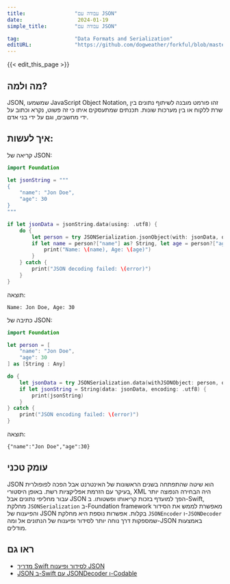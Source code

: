 ```yaml
---
title:                "עבודה עם JSON"
date:                  2024-01-19
simple_title:         "עבודה עם JSON"

tag:                  "Data Formats and Serialization"
editURL:              "https://github.com/dogweather/forkful/blob/master/content/he/swift/working-with-json.md"
---
```


{{< edit_this_page >}}

## מה ולמה?
JSON, שמשמעו JavaScript Object Notation, זהו פורמט מובנה לשיתוף נתונים בין שרת ללקוח או בין מערכות שונות. תכנתים שמתעסקים איתו כי זה פשוט, נקרא וכתוב על ידי מחשבים, וגם על ידי בני אדם.

## איך לעשות:
קריאה של JSON:
```Swift
import Foundation

let jsonString = """
{
    "name": "Jon Doe",
    "age": 30
}
"""

if let jsonData = jsonString.data(using: .utf8) {
    do {
        let person = try JSONSerialization.jsonObject(with: jsonData, options: []) as? [String: Any]
        if let name = person?["name"] as? String, let age = person?["age"] as? Int {
            print("Name: \(name), Age: \(age)")
        }
    } catch {
        print("JSON decoding failed: \(error)")
    }
}
```
תוצאה:
```
Name: Jon Doe, Age: 30
```

כתיבה של JSON:
```Swift
import Foundation

let person = [
    "name": "Jon Doe",
    "age": 30
] as [String : Any]

do {
    let jsonData = try JSONSerialization.data(withJSONObject: person, options: [])
    if let jsonString = String(data: jsonData, encoding: .utf8) {
        print(jsonString)
    }
} catch {
    print("JSON encoding failed: \(error)")
}
```
תוצאה:
```
{"name":"Jon Doe","age":30}
```

## עומק טכני
JSON הוא שיטה שהתפתחה בשנים הראשונות של האינטרנט אבל הפכה לפופולרית בעיקר עם הזרמת אפליקציות רשת. באופן היסטורי, XML היה הבחירה הנפוצה יותר עבור מחליפי נתונים אבל JSON הפך למועדף בזכות קריאותו ופשטותו. ב-Swift, מחלקת `JSONSerialization` ב-Foundation framework מאפשרת לממש את הסידור והפיענוח של JSON בקלות. אפשרות נוספת היא מחלקת `JSONEncoder` ו-`JSONDecoder` שמספקות דרך נוחה יותר לסידור ופיענוח של הנתונים אל ומה-JSON באמצעות מודלים.

## ראו גם
- [מדריך Swift לסידור ופיענוח JSON](https://developer.apple.com/documentation/foundation/jsonserialization)
- [JSON ב-Swift עם JSONDecoder ו-Codable](https://developer.apple.com/documentation/foundation/archives_and_serialization/encoding_and_decoding_custom_types)
